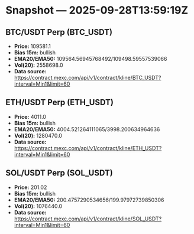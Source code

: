 # Snapshot — 2025-09-28T13:59:19Z

## BTC/USDT Perp (BTC_USDT)
- **Price:** 109581.1
- **Bias 15m:** bullish
- **EMA20/EMA50:** 109564.56945768492/109498.59557539066
- **Vol(20):** 2558698.0
- **Data source:** https://contract.mexc.com/api/v1/contract/kline/BTC_USDT?interval=Min1&limit=60

## ETH/USDT Perp (ETH_USDT)
- **Price:** 4011.0
- **Bias 15m:** bullish
- **EMA20/EMA50:** 4004.521264111065/3998.200634964636
- **Vol(20):** 1280470.0
- **Data source:** https://contract.mexc.com/api/v1/contract/kline/ETH_USDT?interval=Min1&limit=60

## SOL/USDT Perp (SOL_USDT)
- **Price:** 201.02
- **Bias 15m:** bullish
- **EMA20/EMA50:** 200.4757290534656/199.97972739850306
- **Vol(20):** 1076440.0
- **Data source:** https://contract.mexc.com/api/v1/contract/kline/SOL_USDT?interval=Min1&limit=60
